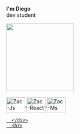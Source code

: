 **I'm Diego**  
dev student
  

<div>
  <a href="https://github.com/DiegoAmorim16">
  <img height="180em" src="https://github-readme-stats.vercel.app/api/top-langs/?username=DiegoAmorim16&layout=compact&langs_count=16&theme=dark"/>
    <div>
      <div style="display: inline_block"><br>
        <img align="center" alt="Zac-Js" height="40" width="50" src="https://icongr.am/devicon/nodejs-original.svg?size=97&color=currentColor">
        <img align="center" alt="Zac-React" height="40" width="50" src="https://icongr.am/devicon/react-original.svg?size=97&color=currentColor">
        <img align="center" alt="Zac-Ms" height="40" width="50" src="https://icongr.am/devicon/mysql-original.svg?size=97&color=currentColor">
        
      </div>
      <hr>
